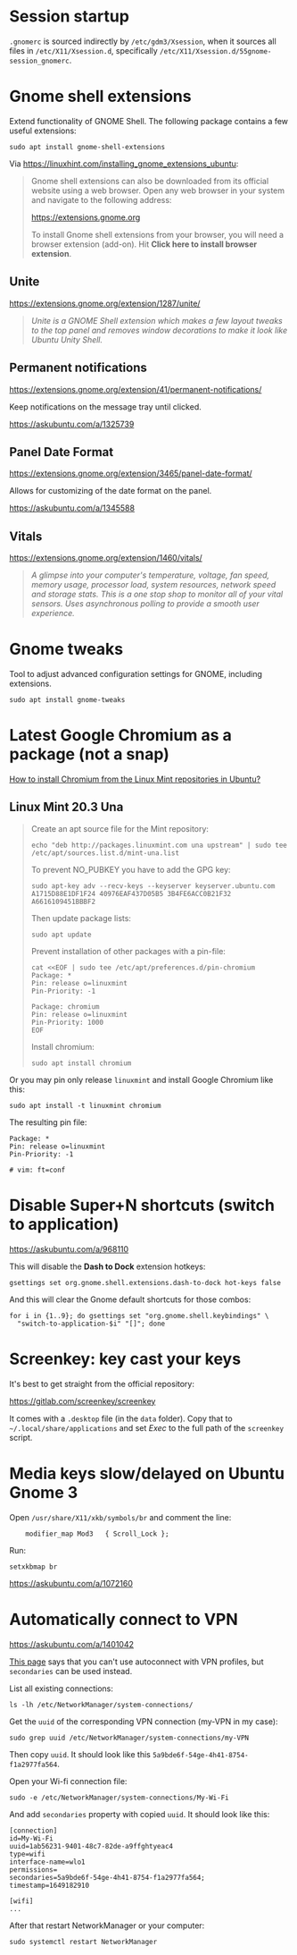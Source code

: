 # Session startup

`.gnomerc` is sourced indirectly by `/etc/gdm3/Xsession`, when it sources all
files in `/etc/X11/Xsession.d`, specifically
`/etc/X11/Xsession.d/55gnome-session_gnomerc`.

# Gnome shell extensions

Extend functionality of GNOME Shell. The following package contains a few useful
extensions:

~~~
sudo apt install gnome-shell-extensions
~~~

Via <https://linuxhint.com/installing_gnome_extensions_ubuntu>:

> Gnome shell extensions can also be downloaded from its official website using a
> web browser. Open any web browser in your system and navigate to the following
> address:
>
> <https://extensions.gnome.org>
>
> To install Gnome shell extensions from your browser, you will need a browser
> extension (add-on). Hit **Click here to install browser extension**.

## Unite

<https://extensions.gnome.org/extension/1287/unite/>

> *Unite is a GNOME Shell extension which makes a few layout tweaks to the top*
> *panel and removes window decorations to make it look like Ubuntu Unity Shell.*

## Permanent notifications

<https://extensions.gnome.org/extension/41/permanent-notifications/>

Keep notifications on the message tray until clicked.

<https://askubuntu.com/a/1325739>

## Panel Date Format

<https://extensions.gnome.org/extension/3465/panel-date-format/>

Allows for customizing of the date format on the panel.

<https://askubuntu.com/a/1345588>

## Vitals

<https://extensions.gnome.org/extension/1460/vitals/>

> *A glimpse into your computer's temperature, voltage, fan speed, memory usage,*
> *processor load, system resources, network speed and storage stats. This is a one*
> *stop shop to monitor all of your vital sensors. Uses asynchronous polling to*
> *provide a smooth user experience.*

# Gnome tweaks

Tool to adjust advanced configuration settings for GNOME, including extensions.

~~~
sudo apt install gnome-tweaks
~~~

# Latest Google Chromium as a package (not a snap)

[How to install Chromium from the Linux Mint repositories in Ubuntu?](https://askubuntu.com/a/1386740)

## Linux Mint 20.3 Una

> Create an apt source file for the Mint repository:
>
> ~~~
> echo "deb http://packages.linuxmint.com una upstream" | sudo tee /etc/apt/sources.list.d/mint-una.list
> ~~~
>
> To prevent NO\_PUBKEY you have to add the GPG key:
>
> ~~~
> sudo apt-key adv --recv-keys --keyserver keyserver.ubuntu.com A1715D88E1DF1F24 40976EAF437D05B5 3B4FE6ACC0B21F32 A6616109451BBBF2
> ~~~
>
> Then update package lists:
>
> ~~~
> sudo apt update
> ~~~
>
> Prevent installation of other packages with a pin-file:
>
> ~~~
> cat <<EOF | sudo tee /etc/apt/preferences.d/pin-chromium
> Package: *
> Pin: release o=linuxmint
> Pin-Priority: -1
>
> Package: chromium
> Pin: release o=linuxmint
> Pin-Priority: 1000
> EOF
> ~~~
>
> Install chromium:
>
> ~~~
> sudo apt install chromium
> ~~~

Or you may pin only release `linuxmint` and install Google Chromium like this:

~~~
sudo apt install -t linuxmint chromium
~~~

The resulting pin file:

```
Package: *
Pin: release o=linuxmint
Pin-Priority: -1

# vim: ft=conf
```

# Disable Super+N shortcuts (switch to application)

<https://askubuntu.com/a/968110>

This will disable the **Dash to Dock** extension hotkeys:

```
gsettings set org.gnome.shell.extensions.dash-to-dock hot-keys false
```

And this will clear the Gnome default shortcuts for those combos:

```
for i in {1..9}; do gsettings set "org.gnome.shell.keybindings" \
  "switch-to-application-$i" "[]"; done
```

# Screenkey: key cast your keys

It's best to get straight from the official repository:

<https://gitlab.com/screenkey/screenkey>

It comes with a `.desktop` file (in the `data` folder). Copy that to
`~/.local/share/applications` and set _Exec_ to the full path of the `screenkey`
script.

# Media keys slow/delayed on Ubuntu Gnome 3

Open `/usr/share/X11/xkb/symbols/br` and comment the line:

~~~
    modifier_map Mod3   { Scroll_Lock };
~~~

Run:

```
setxkbmap br
```

<https://askubuntu.com/a/1072160>

# Automatically connect to VPN

<https://askubuntu.com/a/1401042>

[This
page](https://manpages.debian.org/testing/network-manager/nm-settings.5.en.html)
says that you can't use autoconnect with VPN profiles, but `secondaries` can be
used instead.

List all existing connections:

```
ls -lh /etc/NetworkManager/system-connections/
```

Get the `uuid` of the corresponding VPN connection (my-VPN in my case):

```
sudo grep uuid /etc/NetworkManager/system-connections/my-VPN
```

Then copy `uuid`. It should look like this `5a9bde6f-54ge-4h41-8754-f1a2977fa564`.

Open your Wi-fi connection file:

```
sudo -e /etc/NetworkManager/system-connections/My-Wi-Fi
```

And add `secondaries` property with copied `uuid`. It should look like this:

```
[connection]
id=My-Wi-Fi
uuid=1ab56231-9401-48c7-82de-a9ffghtyeac4
type=wifi
interface-name=wlo1
permissions=
secondaries=5a9bde6f-54ge-4h41-8754-f1a2977fa564;
timestamp=1649182910

[wifi]
...
```

After that restart NetworkManager or your computer:

```
sudo systemctl restart NetworkManager
```
